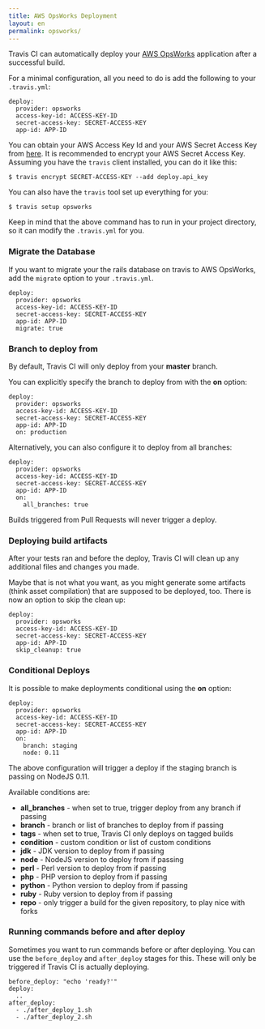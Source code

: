 ```yaml
---
title: AWS OpsWorks Deployment
layout: en
permalink: opsworks/
---
```


Travis CI can automatically deploy your [AWS OpsWorks](https://aws.amazon.com/en/opsworks/) application after a successful build.

For a minimal configuration, all you need to do is add the following to your `.travis.yml`:

    deploy:
      provider: opsworks
      access-key-id: ACCESS-KEY-ID
      secret-access-key: SECRET-ACCESS-KEY
      app-id: APP-ID     

You can obtain your AWS Access Key Id and your AWS Secret Access Key from [here](https://console.aws.amazon.com/iam/home?#security_credential). It is recommended to encrypt your AWS Secret Access Key. Assuming you have the `travis` client installed, you can do it like this:
    
    $ travis encrypt SECRET-ACCESS-KEY --add deploy.api_key

You can also have the `travis` tool set up everything for you:

    $ travis setup opsworks

Keep in mind that the above command has to run in your project directory, so it can modify the `.travis.yml` for you.

### Migrate the Database

If you want to migrate your the rails database on travis to AWS OpsWorks, add the `migrate` option to your `.travis.yml`.

    deploy:
      provider: opsworks
      access-key-id: ACCESS-KEY-ID
      secret-access-key: SECRET-ACCESS-KEY
      app-id: APP-ID
      migrate: true    

### Branch to deploy from

By default, Travis CI will only deploy from your **master** branch.

You can explicitly specify the branch to deploy from with the **on** option:

    deploy:
      provider: opsworks
      access-key-id: ACCESS-KEY-ID
      secret-access-key: SECRET-ACCESS-KEY
      app-id: APP-ID     
      on: production

Alternatively, you can also configure it to deploy from all branches:

    deploy:
      provider: opsworks
      access-key-id: ACCESS-KEY-ID
      secret-access-key: SECRET-ACCESS-KEY
      app-id: APP-ID     
      on:
        all_branches: true

Builds triggered from Pull Requests will never trigger a deploy.

### Deploying build artifacts

After your tests ran and before the deploy, Travis CI will clean up any additional files and changes you made.

Maybe that is not what you want, as you might generate some artifacts (think asset compilation) that are supposed to be deployed, too. There is now an option to skip the clean up:

    deploy:
      provider: opsworks
      access-key-id: ACCESS-KEY-ID
      secret-access-key: SECRET-ACCESS-KEY
      app-id: APP-ID     
      skip_cleanup: true

### Conditional Deploys

It is possible to make deployments conditional using the **on** option:

    deploy:
      provider: opsworks
      access-key-id: ACCESS-KEY-ID
      secret-access-key: SECRET-ACCESS-KEY
      app-id: APP-ID     
      on:
        branch: staging
        node: 0.11

The above configuration will trigger a deploy if the staging branch is passing on NodeJS 0.11.

Available conditions are:

* **all_branches** - when set to true, trigger deploy from any branch if passing
* **branch** - branch or list of branches to deploy from if passing
* **tags** - when set to true, Travis CI only deploys on tagged builds
* **condition** - custom condition or list of custom conditions
* **jdk** - JDK version to deploy from if passing
* **node** - NodeJS version to deploy from if passing
* **perl** - Perl version to deploy from if passing
* **php** - PHP version to deploy from if passing
* **python** - Python version to deploy from if passing
* **ruby** - Ruby version to deploy from if passing
* **repo** - only trigger a build for the given repository, to play nice with forks

### Running commands before and after deploy

Sometimes you want to run commands before or after deploying. You can use the `before_deploy` and `after_deploy` stages for this. These will only be triggered if Travis CI is actually deploying.

    before_deploy: "echo 'ready?'"
    deploy:
      ..
    after_deploy:
      - ./after_deploy_1.sh
      - ./after_deploy_2.sh